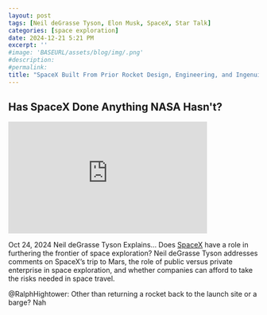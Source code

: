```yaml
---
layout: post
tags: [Neil deGrasse Tyson, Elon Musk, SpaceX, Star Talk]
categories: [space exploration]
date: 2024-12-21 5:21 PM
excerpt: ''
#image: 'BASEURL/assets/blog/img/.png'
#description:
#permalink:
title: "SpaceX Built From Prior Rocket Design, Engineering, and Ingenuity of NASA"
---
```



## Has SpaceX Done Anything NASA Hasn't?

<iframe width="400" height="225" src="https://www.youtube.com/embed/3Jgev_YGl44" title="Has SpaceX Done Anything NASA Hasn&#39;t?" frameborder="0" allow="accelerometer; autoplay; clipboard-write; encrypted-media; gyroscope; picture-in-picture; web-share" referrerpolicy="strict-origin-when-cross-origin" allowfullscreen></iframe>

Oct 24, 2024  Neil deGrasse Tyson Explains...
Does [SpaceX](https://www.spacwx.com=) have a role in furthering the frontier of space exploration? Neil deGrasse Tyson addresses comments on SpaceX’s trip to Mars, the role of public versus private enterprise in space exploration, and whether companies can afford to take the risks needed in space travel.

@RalphHightower: Other than returning a rocket back to the launch site or a barge? Nah

